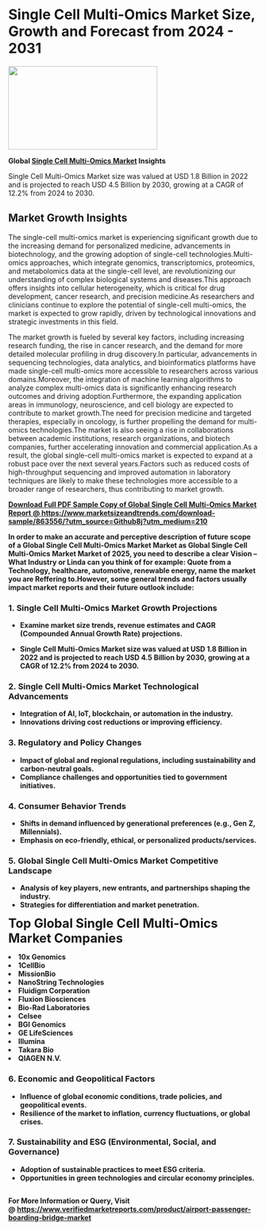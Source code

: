 <H1>Single Cell Multi-Omics Market Size, Growth and Forecast from 2024 - 2031</H1><img class="aligncenter size-medium wp-image-584254" src="https://thirdeyenews.in/wp-content/uploads/2024/09/Global-Market-Research-300x168.jpeg" alt="" width="300" height="168" /><p><strong>Global&nbsp;<a href="https://www.marketsizeandtrends.com/download-sample/863556/?utm_source=Github8j?utm_medium=210">Single Cell Multi-Omics Market</a> Insights</strong></p><p>Single Cell Multi-Omics Market size was valued at USD 1.8 Billion in 2022 and is projected to reach USD 4.5 Billion by 2030, growing at a CAGR of 12.2% from 2024 to 2030.</p><p><h2>Market Growth Insights</h2> <p>The single-cell multi-omics market is experiencing significant growth due to the increasing demand for personalized medicine, advancements in biotechnology, and the growing adoption of single-cell technologies.Multi-omics approaches, which integrate genomics, transcriptomics, proteomics, and metabolomics data at the single-cell level, are revolutionizing our understanding of complex biological systems and diseases.This approach offers insights into cellular heterogeneity, which is critical for drug development, cancer research, and precision medicine.As researchers and clinicians continue to explore the potential of single-cell multi-omics, the market is expected to grow rapidly, driven by technological innovations and strategic investments in this field.</p> <p><strong><a href="#"></a></strong></p> <p>The market growth is fueled by several key factors, including increasing research funding, the rise in cancer research, and the demand for more detailed molecular profiling in drug discovery.In particular, advancements in sequencing technologies, data analytics, and bioinformatics platforms have made single-cell multi-omics more accessible to researchers across various domains.Moreover, the integration of machine learning algorithms to analyze complex multi-omics data is significantly enhancing research outcomes and driving adoption.Furthermore, the expanding application areas in immunology, neuroscience, and cell biology are expected to contribute to market growth.The need for precision medicine and targeted therapies, especially in oncology, is further propelling the demand for multi-omics technologies.The market is also seeing a rise in collaborations between academic institutions, research organizations, and biotech companies, further accelerating innovation and commercial application.As a result, the global single-cell multi-omics market is expected to expand at a robust pace over the next several years.Factors such as reduced costs of high-throughput sequencing and improved automation in laboratory techniques are likely to make these technologies more accessible to a broader range of researchers, thus contributing to market growth.</p> <p><strong><a href="#"></p><p><span class=""><strong>Download Full PDF Sample Copy of Global Single Cell Multi-Omics Market Report</strong> @ <a href="https://www.marketsizeandtrends.com/download-sample/863556/?utm_source=Github8j?utm_medium=210" target="_blank">https://www.marketsizeandtrends.com/download-sample/863556/?utm_source=Github8j?utm_medium=210</a></span></p><p>In order to make an accurate and perceptive description of future scope of a Global&nbsp;Single Cell Multi-Omics Market Market as Global&nbsp;Single Cell Multi-Omics Market Market of 2025, you need to describe a clear Vision &ndash; What Industry or Linda can you think of for example: Quote from a Technology, healthcare, automotive, renewable energy, name the market you are Reffering to.However, some general trends and factors usually impact market reports and their future outlook include:</p><h3>1.&nbsp;<strong>Single Cell Multi-Omics Market Growth Projections</strong></h3><ul><li>Examine market size trends, revenue estimates and CAGR (Compounded Annual Growth Rate) projections.</li><li><p>Single Cell Multi-Omics Market size was valued at USD 1.8 Billion in 2022 and is projected to reach USD 4.5 Billion by 2030, growing at a CAGR of 12.2% from 2024 to 2030.</p></li></ul><h3>2.&nbsp;<strong>Single Cell Multi-Omics Market Technological Advancements</strong></h3><ul><li>Integration of AI, IoT, blockchain, or automation in the industry.</li><li>Innovations driving cost reductions or improving efficiency.</li></ul><h3>3.&nbsp;<strong>Regulatory and Policy Changes</strong></h3><ul><li>Impact of global and regional regulations, including sustainability and carbon-neutral goals.</li><li>Compliance challenges and opportunities tied to government initiatives.</li></ul><h3>4.&nbsp;<strong>Consumer Behavior Trends</strong></h3><ul><li>Shifts in demand influenced by generational preferences (e.g., Gen Z, Millennials).</li><li>Emphasis on eco-friendly, ethical, or personalized products/services.</li></ul><h3>5.&nbsp;<strong>Global Single Cell Multi-Omics Market Competitive Landscape</strong></h3><ul><li>Analysis of key players, new entrants, and partnerships shaping the industry.</li><li>Strategies for differentiation and market penetration.</li></ul><p data-pm-slice="1 1 []"><span style="color: inherit; font-family: inherit; font-size: 25px;">Top Global Single Cell Multi-Omics Market Companies</span></p><div class="" data-test-id=""><p><li>10x Genomics</li><li> 1CellBio</li><li> MissionBio</li><li> NanoString Technologies</li><li> Fluidigm Corporation</li><li> Fluxion Biosciences</li><li> Bio-Rad Laboratories</li><li> Celsee</li><li> BGI Genomics</li><li> GE LifeSciences</li><li> Illumina</li><li> Takara Bio</li><li> QIAGEN N.V.</li></p></div><h3>6.&nbsp;<strong>Economic and Geopolitical Factors</strong></h3><ul><li>Influence of global economic conditions, trade policies, and geopolitical events.</li><li>Resilience of the market to inflation, currency fluctuations, or global crises.</li></ul><h3>7.&nbsp;<strong>Sustainability and ESG (Environmental, Social, and Governance)</strong></h3><ul><li>Adoption of sustainable practices to meet ESG criteria.</li><li>Opportunities in green technologies and circular economy principles.</li></ul><h2><strong style="font-size: 14px;">For More Information or Query, Visit @&nbsp;</strong><a style="background-color: #ffffff; font-size: 14px;" href="https://www.marketsizeandtrends.com/report/single-cell-multi-omics-market/" target="_blank">https://www.verifiedmarketreports.com/product/airport-passenger-boarding-bridge-market</a></h2>